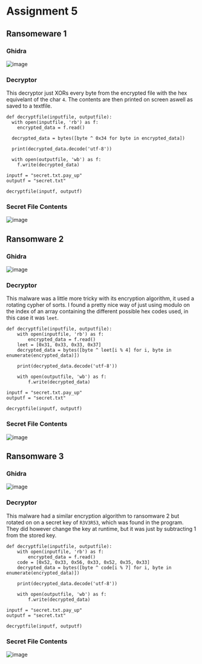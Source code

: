 # Assignment 5
## Ransomeware 1
### Ghidra
![image](https://github.com/Novaii-Yoder/CS579/assets/52936757/29b3059a-23b2-4e34-9b2a-d76aee18c111)

### Decryptor
This decryptor just XORs every byte from the encrypted file with the hex equivelant of the char `4`. The contents are then printed on screen aswell as saved to a textfile.
~~~python3
def decryptfile(inputfile, outputfile):
  with open(inputfile, 'rb') as f:
    encrypted_data = f.read()

  decrypted_data = bytes([byte ^ 0x34 for byte in encrypted_data])

  print(decrypted_data.decode('utf-8'))

  with open(outputfile, 'wb') as f:
    f.write(decrypted_data)

inputf = "secret.txt.pay_up"
outputf = "secret.txt"

decryptfile(inputf, outputf)  
~~~
### Secret File Contents
![image](https://github.com/Novaii-Yoder/CS579/assets/52936757/4c343a6e-53d8-4685-bdb6-1a6073d1605a)

## Ransomware 2
### Ghidra
![image](https://github.com/Novaii-Yoder/CS579/assets/52936757/d3a55b6c-7868-444c-a2e6-31fd3e040e91)

### Decryptor
This malware was a little more tricky with its encryption algorithm, it used a rotating cypher of sorts. I found a pretty nice way of just using modulo on the index of an array containing the different possible hex codes used, in this case it was `leet`.
~~~python3
def decryptfile(inputfile, outputfile):
    with open(inputfile, 'rb') as f:
        encrypted_data = f.read()
    leet = [0x31, 0x33, 0x33, 0x37]
    decrypted_data = bytes([byte ^ leet[i % 4] for i, byte in enumerate(encrypted_data)])

    print(decrypted_data.decode('utf-8'))

    with open(outputfile, 'wb') as f:
        f.write(decrypted_data)

inputf = "secret.txt.pay_up"
outputf = "secret.txt"

decryptfile(inputf, outputf)
~~~
### Secret File Contents
![image](https://github.com/Novaii-Yoder/CS579/assets/52936757/fb000002-dcbb-43fb-879d-f5966e8cda7d)

## Ransomware 3
### Ghidra
![image](https://github.com/Novaii-Yoder/CS579/assets/52936757/123a8306-8a84-4387-bc6d-5ac5c99167ff)

### Decryptor
This malware had a similar encryption algorithm to ransomware 2 but rotated on on a secret key of `R3V3R53`, which was found in the program. They did however change the key at runtime, but it was just by subtracting 1 from the stored key.
~~~python3
def decryptfile(inputfile, outputfile):
    with open(inputfile, 'rb') as f:
        encrypted_data = f.read()
    code = [0x52, 0x33, 0x56, 0x33, 0x52, 0x35, 0x33]
    decrypted_data = bytes([byte ^ code[i % 7] for i, byte in enumerate(encrypted_data)])

    print(decrypted_data.decode('utf-8'))

    with open(outputfile, 'wb') as f:
        f.write(decrypted_data)

inputf = "secret.txt.pay_up"
outputf = "secret.txt"

decryptfile(inputf, outputf)
~~~
### Secret File Contents
![image](https://github.com/Novaii-Yoder/CS579/assets/52936757/fede7a52-ab39-4a5a-8236-70fef1733861)
